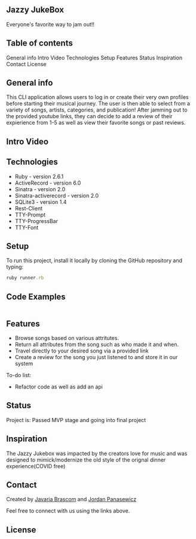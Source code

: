 ## Jazzy JukeBox
Everyone's favorite way to jam out!!

## Table of contents
General info
Intro Video
Technologies
Setup
Features
Status
Inspiration
Contact
License

## General info
This CLI application allows users to log in or create their very own profiles before starting their musical journey. The user is then able to select from a variety of songs, artists, categories, and publication! After jamming out to the provided youtube links, they can decide to add a review of their expierience from 1-5 as well as view their favorite songs or past reviews.

## Intro Video


## Technologies
* Ruby - version 2.6.1
* ActiveRecord - version 6.0
* Sinatra - version 2.0
* Sinatra-activerecord - version 2.0
* SQLite3 - version 1.4
* Rest-Client
* TTY-Prompt
* TTY-ProgressBar
* TTY-Font

## Setup
To run this project, install it locally by cloning the GitHub repository and typing:
```ruby
ruby runner.rb
```

## Code Examples
```ruby
 `````


## Features
* Browse songs based on various attritutes.
* Return all attributes from the song such as who made it and when.
* Travel directly to your desired song via a provided link
* Create a review for the song you just listened to and store it in our system



To-do list:
* Refactor code as well as add an api

## Status
Project is: Passed MVP stage and going into final project

## Inspiration
The Jazzy Jukebox was impacted by the creators love for music and was designed to mimick/modernize the old style of the orignal dinner experience(COVID free)

## Contact
Created by [Javaria Brascom](https://www.linkedin.com/in/javaria-brascom-0510991bb/) and [Jordan Panasewicz](https://github.com/JorPan)

Feel free to connect with us using the links above.

## License